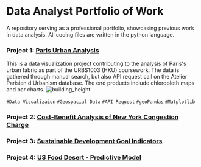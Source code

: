 # Data Analyst Portfolio of Work
A repository serving as a professional portfolio, showcasing previous work in data analysis. All coding files are written in the python language.

### Project 1: [Paris Urban Analysis](https://github.com/cwtravisyip/paris_urban_data_visualisation)
This is a data visualization project contributing to the analysis of Paris's urban fabric as part of the URBS1003 (HKU) coursework. The data is gathered through manual search, but also API request call on the Atelier Parisien d'Urbanism database. The end products include chloropleth maps and bar charts.
![building_height](https://user-images.githubusercontent.com/78350303/204972028-63ce7970-9365-472b-9df5-fa7f33c52136.png)

`#Data Visualizaion`
`#Geospacial Data` `#API Request` `#geoPandas` `#Matplotlib`

### Project 2: [Cost-Benefit Analysis of New York Congestion Charge](https://github.com/cwtravisyip/nyc_congestioncharge_economicanalysis)

### Project 3: [Sustainable Development Goal Indicators](https://github.com/cwtravisyip/unsd_global_database)

### Project 4: [US Food Desert - Predictive Model](https://github.com/cwtravisyip/USDA_food_desert)
